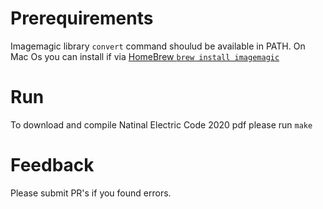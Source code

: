 # Prerequirements

Imagemagic library `convert` command shoulud be available in PATH. On Mac Os you can install if via [HomeBrew `brew install imagemagic`](https://formulae.brew.sh/formula/imagemagick#default)

# Run

To download and compile Natinal Electric Code 2020 pdf please run `make`

# Feedback

Please submit PR's if you found errors.
